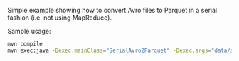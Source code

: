 Simple example showing how to convert Avro files to Parquet in a serial fashion (i.e.
not using MapReduce).

Sample usage:

```bash
mvn compile
mvn exec:java -Dexec.mainClass="SerialAvro2Parquet" -Dexec.args="data/strings-100.avro target/strings-100.parquet"
```